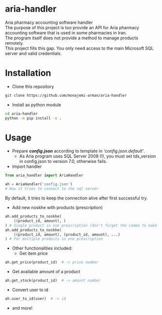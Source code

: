 # aria-handler
Aria pharmacy accounting software handler  
The purpose of this project is too provide an API for Aria pharmacy accounting software that is used in some pharmacies in Iran.  
The program itself does not provide a method to manage products remotely.  
This project fills this gap. You only need access to the main Microsoft SQL server and valid credentials.

# Installation
* Clone this repository
```bash
git clone https://github.com/monajemi-arman/aria-handler
```
* Install as python module
```bash
cd aria-handler
python -m pip install -e .
```

# Usage
* Prepare **_config.json_** according to template in _'config.json.default'_.
  * As Aria program uses SQL Server 2008 (!), you must set tds_version in config.json to version 7.0, otherwise fails.  
* Import handler
```python
from aria_handler import AriaHandler

ah = AriaHandler('config.json')
# Now it tries to connect to the sql server
```
By default, it tries to keep the connection alive after first successful try.
* Add new noskhe with products (prescription)
```python
ah.add_products_to_noskhe(
    ((product_id, amount), )
) # Single product in one prescription (don't forget the comma to make the one member tuple, a tuple)
ah.add_products_to_noskhe(
    ((product_id, amount), (product_id, amount), ...)
) # For multiple products in one prescription
```
* Other functionalities included:
  * Get item price
```python
ah.get_price(product_id)  # -> price number
```
  * Get available amount of a product
```python
ah.get_stock(product_id)  # -> amount number
```
  * Convert user to id
```python
ah.user_to_id(user)  # -> id
```
  * and more!